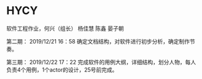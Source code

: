 # HYCY
软件工程作业，何兴（组长） 杨佳慧 陈鑫 晏子朝

第二期：
2019/12/21 16：58
确定文档结构，对软件进行初步分析，确定制作节奏。

第三期：
2019/12/22 17：22
完成软件的用例大纲，详细结构，划分人物，每人负责4个用例，1个actor的设计，25号前完成。
